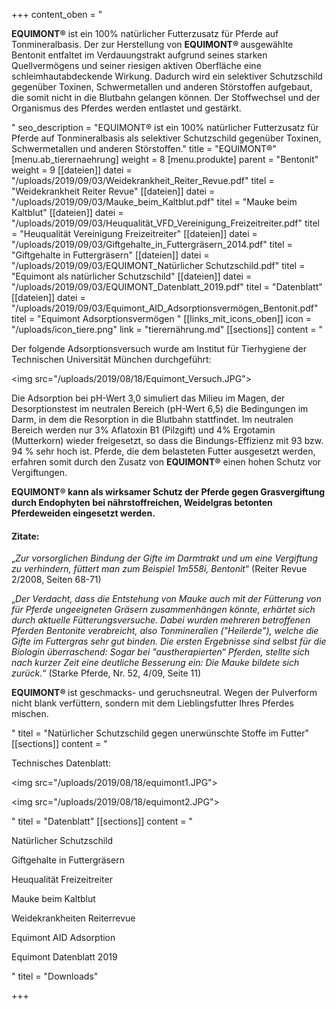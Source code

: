 +++
content_oben = "<p><strong>EQUIMONT®</strong> ist ein 100% natürlicher Futterzusatz für Pferde auf Tonmineralbasis. Der zur Herstellung von <strong>EQUIMONT® </strong>ausgewählte Bentonit entfaltet im Verdauungstrakt aufgrund seines starken Quellvermögens und seiner riesigen aktiven Oberfläche eine schleimhautabdeckende Wirkung. Dadurch wird ein selektiver Schutzschild gegenüber Toxinen, Schwermetallen und anderen Störstoffen aufgebaut, die somit nicht in die Blutbahn gelangen können. Der Stoffwechsel und der Organismus des Pferdes werden entlastet und gestärkt.</p>"
seo_description = "EQUIMONT® ist ein 100% natürlicher Futterzusatz für Pferde auf Tonmineralbasis als selektiver Schutzschild gegenüber Toxinen, Schwermetallen und anderen Störstoffen."
title = "EQUIMONT®"
[menu.ab_tierernaehrung]
weight = 8
[menu.produkte]
parent = "Bentonit"
weight = 9
[[dateien]]
datei = "/uploads/2019/09/03/Weidekrankheit_Reiter_Revue.pdf"
titel = "Weidekrankheit Reiter Revue"
[[dateien]]
datei = "/uploads/2019/09/03/Mauke_beim_Kaltblut.pdf"
titel = "Mauke beim Kaltblut"
[[dateien]]
datei = "/uploads/2019/09/03/Heuqualität_VFD_Vereinigung_Freizeitreiter.pdf"
titel = "Heuqualität Vereinigung Freizeitreiter"
[[dateien]]
datei = "/uploads/2019/09/03/Giftgehalte_in_Futtergräsern_2014.pdf"
titel = "Giftgehalte in Futtergräsern"
[[dateien]]
datei = "/uploads/2019/09/03/EQUIMONT_Natürlicher Schutzschild.pdf"
titel = "Equimont als natürlicher Schutzschild"
[[dateien]]
datei = "/uploads/2019/09/03/EQUIMONT_Datenblatt_2019.pdf"
titel = "Datenblatt"
[[dateien]]
datei = "/uploads/2019/09/03/Equimont_AID_Adsorptionsvermögen_Bentonit.pdf"
titel = "Equimont Adsorptionsvermögen "
[[links_mit_icons_oben]]
icon = "/uploads/icon_tiere.png"
link = "tierernährung.md"
[[sections]]
content = "<p>Der folgende Adsorptionsversuch wurde am Institut für Tierhygiene der Technischen Universität München durchgeführt:</p><p><img src=\"/uploads/2019/08/18/Equimont_Versuch.JPG\"></p><p>Die Adsorption bei pH-Wert 3,0 simuliert das Milieu im Magen, der Desorptionstest im neutralen Bereich (pH-Wert 6,5) die Bedingungen im Darm, in dem die Resorption in die Blutbahn stattfindet. Im neutralen Bereich werden nur 3% Aflatoxin B1 (Pilzgift) und 4% Ergotamin (Mutterkorn) wieder freigesetzt, so dass die Bindungs-Effizienz mit 93 bzw. 94 % sehr hoch ist. Pferde, die dem belasteten Futter ausgesetzt werden, erfahren somit durch den Zusatz von <strong>EQUIMONT®</strong> einen hohen Schutz vor Vergiftungen.<br></p><p><strong>EQUIMONT® kann als wirksamer Schutz der Pferde gegen Grasvergiftung durch Endophyten bei nährstoffreichen, Weidelgras betonten Pferdeweiden eingesetzt werden.</strong></p><h4>Zitate: </h4><p>„<em>Zur vorsorglichen Bindung der Gifte im Darmtrakt und um eine Vergiftung zu verhindern, füttert man zum Beispiel 1m558i, Bentonit</em>“ (Reiter Revue 2/2008, Seiten 68-71)</p><p>„<em>Der Verdacht, dass die Entstehung von Mauke auch mit der Fütterung von für Pferde ungeeigneten Gräsern zusammenhängen könnte, erhärtet sich durch aktuelle Fütterungsversuche. Dabei wurden mehreren betroffenen Pferden Bentonite verabreicht, also Tonmineralien (\"Heilerde\"), welche die Gifte im Futtergras sehr gut binden. Die ersten Ergebnisse sind selbst für die Biologin überraschend: Sogar bei \"austherapierten“ Pferden, stellte sich nach kurzer Zeit eine deutliche Besserung ein: Die Mauke bildete sich zurück.</em>“ (Starke Pferde, Nr. 52, 4/09, Seite 11)</p><p><strong>EQUIMONT® </strong>ist geschmacks- und geruchsneutral. Wegen der Pulverform nicht blank verfüttern, sondern mit dem Lieblingsfutter Ihres Pferdes mischen.</p>"
titel = "Natürlicher Schutzschild gegen unerwünschte Stoffe im Futter"
[[sections]]
content = "<p>Technisches Datenblatt:</p><p><img src=\"/uploads/2019/08/18/equimont1.JPG\"></p><p><img src=\"/uploads/2019/08/18/equimont2.JPG\"></p>"
titel = "Datenblatt"
[[sections]]
content = "<p>Natürlicher Schutzschild</p><p>Giftgehalte in Futtergräsern</p><p>Heuqualität Freizeitreiter</p><p>Mauke beim Kaltblut</p><p>Weidekrankheiten Reiterrevue</p><p>Equimont AID Adsorption</p><p>Equimont Datenblatt 2019</p>"
titel = "Downloads"

+++
